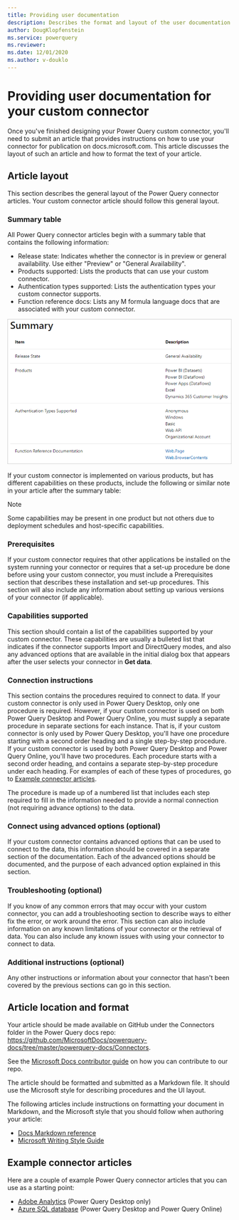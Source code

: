 ```yaml
---
title: Providing user documentation
description: Describes the format and layout of the user documentation that needs to be submitted for your Power Query custom connector.
author: DougKlopfenstein
ms.service: powerquery
ms.reviewer: 
ms.date: 12/01/2020
ms.author: v-douklo
---
```


# Providing user documentation for your custom connector

Once you've finished designing your Power Query custom connector, you'll need to submit an article that provides instructions on how to use your connector for publication on docs.microsoft.com. This article discusses the layout of such an article and how to format the text of your article.

## Article layout

This section describes the general layout of the Power Query connector articles. Your custom connector article should follow this general layout.

### Summary table

All Power Query connector articles begin with a summary table that contains the following information:

* Release state: Indicates whether the connector is in preview or general availability. Use either "Preview" or "General Availability".
* Products supported: Lists the products that can use your custom connector.
* Authentication types supported: Lists the authentication types your custom connector supports.
* Function reference docs: Lists any M formula language docs that are associated with your custom connector.

![Example summary table](images/sample-summary.png)

If your custom connector is implemented on various products, but has different capabilities on these products, include the following or similar note in your article after the summary table:

>[!Note]
>Some capabilities may be present in one product but not others due to deployment schedules and host-specific capabilities.

### Prerequisites

If your custom connector requires that other applications be installed on the system running your connector or requires that a set-up procedure be done before using your custom connector, you must include a Prerequisites section that describes these installation and set-up procedures. This section will also include any information about setting up various versions of your connector (if applicable).

### Capabilities supported

This section should contain a list of the capabilities supported by your custom connector. These capabilities are usually a bulleted list that indicates if the connector supports Import and DirectQuery modes, and also any advanced options that are available in the initial dialog box that appears after the user selects your connector in **Get data**. 

### Connection instructions

This section contains the procedures required to connect to data. If your custom connector is only used in Power Query Desktop, only one procedure is required. However, if your custom connector is used on both Power Query Desktop and Power Query Online, you must supply a separate procedure in separate sections for each instance. That is, if your custom connector is only used by Power Query Desktop, you'll have one procedure starting with a second order heading and a single step-by-step procedure. If your custom connector is used by both Power Query Desktop and Power Query Online, you'll have two procedures. Each procedure starts with a second order heading, and contains a separate step-by-step procedure under each heading. For examples of each of these types of procedures, go to [Example connector articles](#example-connector-articles).

The procedure is made up of a numbered list that includes each step required to fill in the information needed to provide a normal connection (not requiring advance options) to the data. 

### Connect using advanced options (optional)

If your custom connector contains advanced options that can be used to connect to the data, this information should be covered in a separate section of the documentation. Each of the advanced options should be documented, and the purpose of each advanced option explained in this section.

### Troubleshooting (optional)

If you know of any common errors that may occur with your custom connector, you can add a troubleshooting section to describe ways to either fix the error, or work around the error. This section can also include information on any known limitations of your connector or the retrieval of data. You can also include any known issues with using your connector to connect to data.

### Additional instructions (optional)

Any other instructions or information about your connector that hasn't been covered by the previous sections can go in this section.

## Article location and format

Your article should be made available on GitHub under the Connectors folder in the Power Query docs repo: <https://github.com/MicrosoftDocs/powerquery-docs/tree/master/powerquery-docs/Connectors>. 

See the [Microsoft Docs contributor guide](https://docs.microsoft.com/contribute/) on how you can contribute to our repo. 

The article should be formatted and submitted as a Markdown file. It should use the Microsoft style for describing procedures and the UI layout.  

The following articles include instructions on formatting your document in Markdown, and the Microsoft style that you should follow when authoring your article:
- [Docs Markdown reference](https://docs.microsoft.com/contribute/markdown-reference) 
- [Microsoft Writing Style Guide](https://docs.microsoft.com/style-guide/welcome/) 

## Example connector articles

Here are a couple of example Power Query connector articles that you can use as a starting point: 

* [Adobe Analytics](./connectors/adobeanalytics.md) (Power Query Desktop only)
* [Azure SQL database](./connectors/azuresqldatabase) (Power Query Desktop and Power Query Online)

